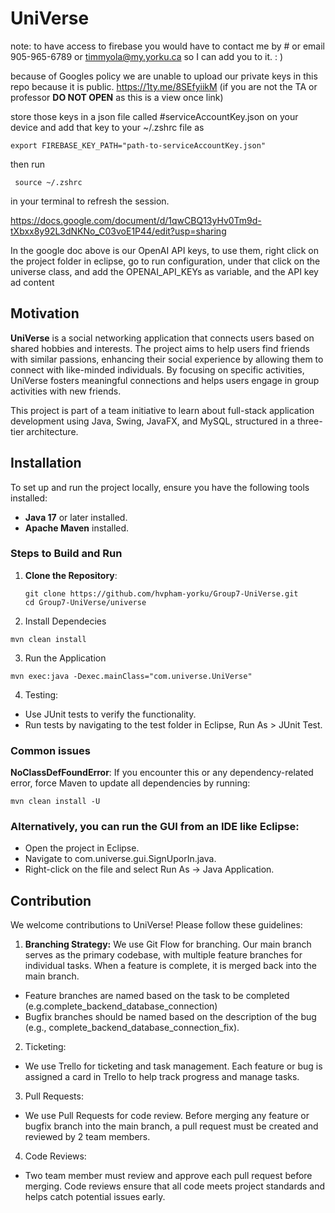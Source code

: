 # UniVerse

note: to have access to firebase you would have to contact me by # or email 
905-965-6789 or timmyola@my.yorku.ca so I can add you to it. : ) 

because of Googles policy we are unable to upload our private keys in this repo because it is public. 
https://1ty.me/8SEfyiikM (if you are not the TA or professor **DO NOT OPEN** as this is a view once link)

store those keys in a json file called #serviceAccountKey.json on your device and add that key to your ~/.zshrc file as 
```
export FIREBASE_KEY_PATH="path-to-serviceAccountKey.json"
```
then run 
```
 source ~/.zshrc  
```
in your terminal to refresh the session. 

https://docs.google.com/document/d/1qwCBQ13yHv0Tm9d-tXbxx8y92L3dNKNo_C03voE1P44/edit?usp=sharing

In the google doc above is our OpenAI API keys, to use them, right click on the project folder in eclipse, go to run configuration, under that click on the universe class, and add the OPENAI_API_KEYs as variable, and the API key ad content

## Motivation

**UniVerse** is a social networking application that connects users based on shared hobbies and interests. The project aims to help users find friends with similar passions, enhancing their social experience by allowing them to connect with like-minded individuals. By focusing on specific activities, UniVerse fosters meaningful connections and helps users engage in group activities with new friends.

This project is part of a team initiative to learn about full-stack application development using Java, Swing, JavaFX, and MySQL, structured in a three-tier architecture.

## Installation

To set up and run the project locally, ensure you have the following tools installed:

- **Java 17** or later installed.
- **Apache Maven** installed.

### Steps to Build and Run

1. **Clone the Repository**:
   ```
   git clone https://github.com/hvpham-yorku/Group7-UniVerse.git
   cd Group7-UniVerse/universe
   ```
2. Install Dependecies
```
mvn clean install
```

3. Run the Application
```
mvn exec:java -Dexec.mainClass="com.universe.UniVerse"
```

4. Testing:
- Use JUnit tests to verify the functionality.
- Run tests by navigating to the test folder in Eclipse, Run As > JUnit Test.

### Common issues
**NoClassDefFoundError**: If you encounter this or any dependency-related error, force Maven to update all dependencies by running:
```
mvn clean install -U
```


### Alternatively, you can run the GUI from an IDE like Eclipse:

- Open the project in Eclipse.
- Navigate to com.universe.gui.SignUporIn.java.
- Right-click on the file and select Run As -> Java Application.



## Contribution
We welcome contributions to UniVerse! Please follow these guidelines:

1. **Branching Strategy:** We use Git Flow for branching. Our main branch serves as the primary codebase, with multiple feature branches for individual tasks. When a feature is complete, it is merged back into the main branch.
- Feature branches are named based on the task to be completed (e.g.complete_backend_database_connection)
- Bugfix branches should be named based on the description of the bug (e.g., complete_backend_database_connection_fix).

2. Ticketing:
- We use Trello for ticketing and task management. Each feature or bug is assigned a card in Trello to help track progress and manage tasks.

3. Pull Requests:
- We use Pull Requests for code review. Before merging any feature or bugfix branch into the main branch, a pull request must be created and reviewed by 2 team members.

4. Code Reviews:
- Two team member must review and approve each pull request before merging. Code reviews ensure that all code meets project standards and helps catch potential issues early.
